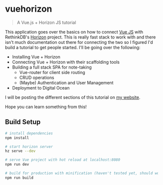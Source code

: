 # vuehorizon

> A Vue.js + Horizon JS tutorial

This application goes over the basics on how to connect [Vue JS](https://vuejs.org) with RethinkDB's [Horizon](https://horizon.io) project. This is really fast stack to work with and there isn't much documentation out there for connecting the two so I figured I'd build a tutorial to get people started.
I'll be going over the following:
- Installing Vue + Horizon
- Connecting Vue + Horizon with their scaffolding tools
- Building a full stack SPA for note-taking
  - Vue-router for client side routing
  - CRUD operations
  - (Maybe) Authentication and User Management
- Deployment to Digital Ocean

I will be posting the different sections of this tutorial on [my website](http://patrickbollenbach.com/blog).

Hope you can learn something from this!

## Build Setup

``` bash
# install dependencies
npm install

# start horizon server
hz serve --dev

# serve Vue project with hot reload at localhost:8080
npm run dev

# build for production with minification (haven't tested yet, should work though...)
npm run build

```
